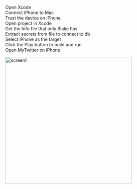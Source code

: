 Open Xcode  
Connect iPhone to Mac  
Trust the device on iPhone  
Open project in Xcode  
Get the Info file that only Blake has  
Extract secrets from file to connect to db  
Select iPhone as the target  
Click the Play button to build and run  
Open MyTwitter on iPhone  

<img width="403" alt="screen1" src="https://github.com/user-attachments/assets/d4b01f01-efbb-4541-8a8e-dc963f7377fb">
